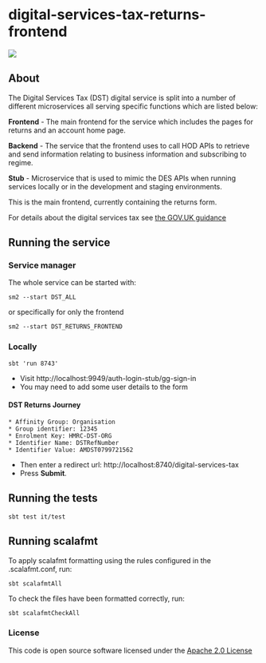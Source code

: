 
# digital-services-tax-returns-frontend
![](https://img.shields.io/github/v/release/hmrc/digital-services-tax-returns-frontend)

## About
The Digital Services Tax (DST) digital service is split into a number of different microservices all serving specific functions which are listed below:

**Frontend** - The main frontend for the service which includes the pages for returns and an account home page.

**Backend** - The service that the frontend uses to call HOD APIs to retrieve and send information relating to business information and subscribing to regime.

**Stub** - Microservice that is used to mimic the DES APIs when running services locally or in the development and staging environments.

This is the main frontend, currently containing the returns form.

For details about the digital services tax see [the GOV.UK guidance](https://www.gov.uk/government/consultations/digital-services-tax-draft-guidance)

## Running the service
### Service manager
The whole service can be started with:

`sm2 --start DST_ALL`

or specifically for only the frontend

`sm2 --start DST_RETURNS_FRONTEND`

### Locally

`sbt 'run 8743'`

* Visit http://localhost:9949/auth-login-stub/gg-sign-in
* You may need to add some user details to the form
#### DST Returns Journey
    * Affinity Group: Organisation
    * Group identifier: 12345
    * Enrolment Key: HMRC-DST-ORG
    * Identifier Name: DSTRefNumber
    * Identifier Value: AMDST0799721562
* Then enter a redirect url: http://localhost:8740/digital-services-tax
* Press **Submit**.

## Running the tests

    sbt test it/test

## Running scalafmt

To apply scalafmt formatting using the rules configured in the .scalafmt.conf, run:

`sbt scalafmtAll`

To check the files have been formatted correctly, run:

`sbt scalafmtCheckAll`

### License

This code is open source software licensed under the [Apache 2.0 License]("http://www.apache.org/licenses/LICENSE-2.0.html")
 
